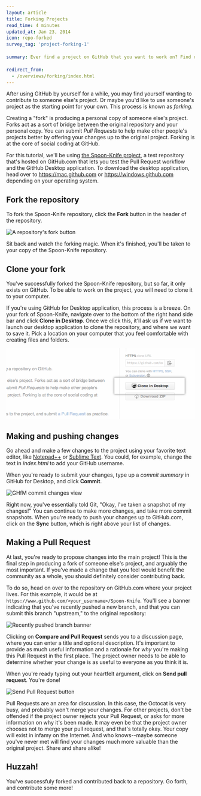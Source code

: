 ```yaml
---
layout: article
title: Forking Projects
read_time: 4 minutes
updated_at: Jan 23, 2014
icon: repo-forked
survey_tag: 'project-forking-1'

summary: Ever find a project on GitHub that you want to work on? Find out how you can contribute with Forking.

redirect_from:
  - /overviews/forking/index.html
---
```

<a id="contributing" title="Contributing to a project" class="toc-item"></a>
After using GitHub by yourself for a while, you may find yourself wanting to contribute to someone else's project. Or maybe you'd like to use someone's project as the starting point for your own. This process is known as *forking.*

Creating a "fork" is producing a personal copy of someone else's project. Forks act as a sort of bridge between the original repository and your personal copy. You can submit *Pull Requests* to help make other people's projects better by offering your changes up to the original project. Forking is at the core of social coding at GitHub.

For this tutorial, we'll be using [the Spoon-Knife project](https://github.com/octocat/Spoon-Knife), a test repository that's hosted on GitHub.com that lets you test the Pull Request workflow and the GitHub Desktop application. To download the desktop application, head over to https://mac.github.com or https://windows.github.com depending on your operating system.

<a id="fork" title="Fork the repository" class="toc-item"></a>
## Fork the repository

To fork the Spoon-Knife repository, click the **Fork** button in the header of the repository.

![A repository's fork button](https://github-images.s3.amazonaws.com/help/bootcamp/Bootcamp-Fork.png)

Sit back and watch the forking magic. When it's finished, you'll be taken to your copy of the Spoon-Knife repository.

<a id="clone" title="Clone your fork" class="toc-item"></a>
## Clone your fork

You've successfully forked the Spoon-Knife repository, but so far, it only exists on GitHub. To be able to work on the project, you will need to clone it to your computer.

If you're using GitHub for Desktop application, this process is a breeze. On your fork of Spoon-Knife, navigate over to the bottom of the right hand side bar and click **Clone in Desktop**. Once we click this, it'll ask us if we want to launch our desktop application to clone the repository, and where we want to save it. Pick a location on your computer that you feel comfortable with creating files and folders.

![Clone in Desktop](clone-in-desktop.png)

<a id="making-changes" title="Making and pushing changes" class="toc-item"></a>
## Making and pushing changes

Go ahead and make a few changes to the project using your favorite text editor, like [Notepad++](http://www.notepad-plus-plus.org/) or [Sublime Text](http://www.sublimetext.com/). You could, for example, change the text in *index.html* to add your GitHub username.

When you're ready to submit your changes, type up a *commit summary* in GitHub for Desktop, and click **Commit**.

![GHfM commit changes view](https://github-images.s3.amazonaws.com/mac/changes/changes-view-20130108-143933.jpg)

Right now, you've essentially told Git, "Okay, I've taken a snapshot of my changes!" You can continue to make more changes, and take more commit snapshots. When you're ready to push your changes up to GitHub.com, click on the **Sync** button, which is right above your list of changes.

<a id="making-a-pull-request" title="Making a Pull Request" class="toc-item"></a>
## Making a Pull Request

At last, you're ready to propose changes into the main project! This is the final step in producing a fork of someone else's project, and arguably the most important. If you've made a change that you feel would benefit the community as a whole, you should definitely consider contributing back.

To do so, head on over to the repository on GitHub.com where your project lives. For this example, it would be at `https://www.github.com/<your_username>/Spoon-Knife`. You'll see a banner indicating that you've recently pushed a new branch, and that you can submit this branch "upstream," to the original repository:

![Recently pushed branch banner](https://github-images.s3.amazonaws.com/help/pull_requests/recently_pushed_branch.png)

Clicking on **Compare and Pull Request** sends you to a discussion page, where you can enter a title and optional description. It's important to provide as much useful information and a rationale for *why* you're making this Pull Request in the first place. The project owner needs to be able to determine whether your change is as useful to everyone as you think it is.

When you're ready typing out your heartfelt argument, click on **Send pull request**. You're done!

![Send Pull Request button](https://github-images.s3.amazonaws.com/help/pull_requests/pullrequest-send.png)

Pull Requests are an area for discussion. In this case, the Octocat is very busy, and probably won't merge your changes. For other projects, don't be offended if the project owner rejects your Pull Request, or asks for more information on why it's been made. It may even be that the project owner chooses not to merge your pull request, and that's totally okay. Your copy will exist in infamy on the Internet. And who knows--maybe someone you've never met will find your changes much more valuable than the original project. Share and share alike!

<a id="huzzah" title="Huzzah!" class="toc-item"></a>
## Huzzah!

You've successfuly forked and contributed back to a repository. Go forth, and
contribute some more!
